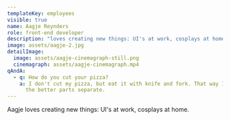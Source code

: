 ```yaml
---
templateKey: employees
visible: true
name: Aagje Reynders
role: front-end developer
description: "loves creating new things: UI's at work, cosplays at home."
image: assets/aagje-2.jpg
detailImage:
  image: assets/aagje-cinemagraph-still.png
  cinemagraph: assets/aagje-cinemagraph.mp4
qAndA:
  - q: How do you cut your pizza?
    a: I don't cut my pizza, but eat it with knife and fork. That way I get to keep
      the better parts separate.
---
```

Aagje loves creating new things: UI's at work, cosplays at home.